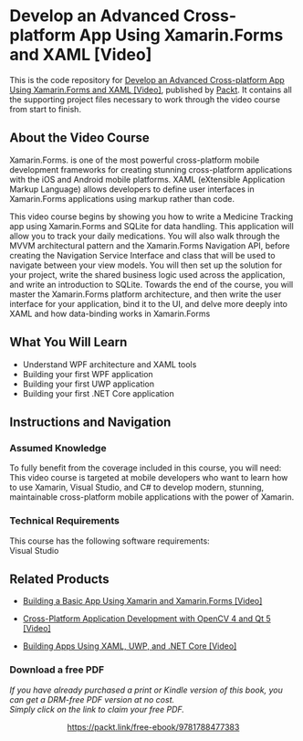 # Develop an Advanced Cross-platform App Using Xamarin.Forms and XAML [Video]
This is the code repository for [Develop an Advanced Cross-platform App Using Xamarin.Forms and XAML [Video]](https://www.packtpub.com/web-development/develop-advanced-cross-platform-app-using-xamarinforms-and-xaml-video?utm_source=github&utm_medium=repository&utm_campaign=9781788477383), published by [Packt](https://www.packtpub.com/?utm_source=github). It contains all the supporting project files necessary to work through the video course from start to finish.
## About the Video Course
Xamarin.Forms. is one of the most powerful cross-platform mobile development frameworks for creating stunning cross-platform applications with the iOS and Android mobile platforms. XAML (eXtensible Application Markup Language) allows developers to define user interfaces in Xamarin.Forms applications using markup rather than code.

This video course begins by showing you how to write a Medicine Tracking app using Xamarin.Forms and SQLite for data handling. This application will allow you to track your daily medications. You will also walk through the MVVM architectural pattern and the Xamarin.Forms Navigation API, before creating the Navigation Service Interface and class that will be used to navigate between your view models. You will then set up the solution for your project, write the shared business logic used across the application, and write an introduction to SQLite. Towards the end of the course, you will master the Xamarin.Forms platform architecture, and then write the user interface for your application, bind it to the UI, and delve more deeply into XAML and how data-binding works in Xamarin.Forms

<H2>What You Will Learn</H2>
<DIV class=book-info-will-learn-text>
<UL>
<LI>Understand WPF architecture and XAML tools 
<LI>Building your first WPF application 
<LI>Building your first UWP application 
<LI>Building your first .NET Core application </LI></UL></DIV>

## Instructions and Navigation
### Assumed Knowledge
To fully benefit from the coverage included in this course, you will need:<br/>
This video course is targeted at mobile developers who want to learn how to use Xamarin, Visual Studio, and C# to develop modern, stunning, maintainable cross-platform mobile applications with the power of Xamarin.
### Technical Requirements
This course has the following software requirements:<br/>
Visual Studio

## Related Products
* [Building a Basic App Using Xamarin and Xamarin.Forms [Video]](https://www.packtpub.com/web-development/building-basic-app-using-xamarin-and-xamarinforms-video?utm_source=github&utm_medium=repository&utm_campaign=9781788476799)

* [Cross-Platform Application Development with OpenCV 4 and Qt 5 [Video]](https://www.packtpub.com/application-development/cross-platform-application-development-opencv-4-and-qt-5-video?utm_source=github&utm_medium=repository&utm_campaign=9781788479080)

* [Building Apps Using XAML, UWP, and .NET Core [Video]](https://www.packtpub.com/application-development/building-apps-using-xaml-uwp-and-net-core-video?utm_source=github&utm_medium=repository&utm_campaign=9781788833066)

### Download a free PDF

 <i>If you have already purchased a print or Kindle version of this book, you can get a DRM-free PDF version at no cost.<br>Simply click on the link to claim your free PDF.</i>
<p align="center"> <a href="https://packt.link/free-ebook/9781788477383">https://packt.link/free-ebook/9781788477383 </a> </p>